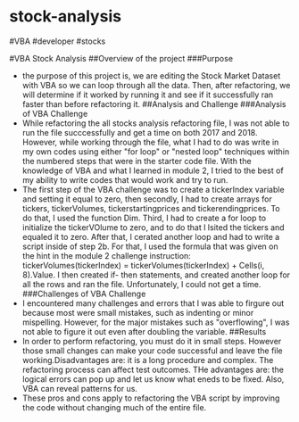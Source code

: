 # stock-analysis
#VBA 
#developer
#stocks

#VBA Stock Analysis
##Overview of the project
###Purpose
- the purpose of this project is, we are editing the Stock Market Dataset with VBA so we can loop through all the data. Then, after refactoring, we will determine if it worked by running it and see if it successfully ran faster than before refactoring it. 
##Analysis and Challenge
###Analysis of VBA Challenge
- While refactoring the all stocks analysis refactoring file, I was not able to run the file succcessfully and get a time on both 2017 and 2018. However, while working through the file, what I had to do was write in my own codes using either "for loop" or "nested loop" techniques within the numbered steps that were in the starter code file. With the knowledge of VBA and what I learned in module 2, I tried to the best of my ability to write codes that would work and try to run. 
- The first step of the VBA challenge was to create a tickerIndex variable and setting it equal to zero, then secondly, I had to create arrays for tickers, tickerVolumes, tickerstartingprices and tickerendingprices. To do that, I used the function Dim. Third, I had to create a for loop to initialize the tickerVOlume to zero, and to do that I lsited the tickers and equaled it to zero. After that, I cerated another loop and had to write a script inside of step 2b. For that, I used the formula that was given on the hint in the module 2 challenge instruction: tickerVolumes(tickerIndex) = tickerVolumes(tickerIndex) + Cells(i, 8).Value. I then created if- then statements, and created another loop for all the rows and ran the file. Unfortunately, I could not get a time.
###Challenges of VBA Challenge
- I encountered many challenges and errors that I was able to firgure out because most were small mistakes, such as indenting or minor mispelling. However, for the major mistakes such as "overflowing", I was not able to figure it out even after doubling the variable.
##Results
- In order to perform refactoring, you must do it in small steps. However those small changes can make your code successful and leave the file working.Disadvantages are: it is a long procedure and complex. The refactoring process can affect test outcomes. THe advantages are: the logical errors can pop up and let us know what eneds to be fixed. Also, VBA can reveal patterns for us.
- These pros and cons apply to refactoring the VBA script by improving the code without changing much of the entire file.
